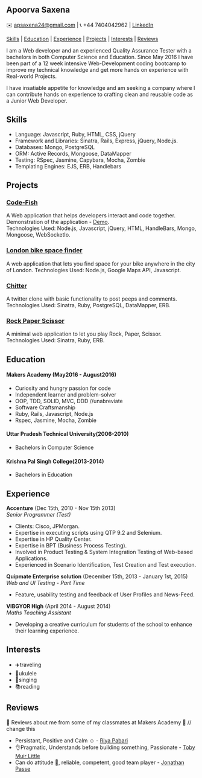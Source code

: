 ## Apoorva Saxena

:envelope:  apsaxena24@gmail.com | :telephone_receiver: +44 7404042962 | [LinkedIn](https://uk.linkedin.com/in/apoorva-saxena-59007382)

[Skills](#Skills) | [Education](#Education) | [Experience](#Experience) | [Projects](#Projects) | [Interests](#Interests) | [Reviews](#Reviews)

I am a Web developer and an experienced Quality Assurance Tester with a bachelors in both Computer Science and Education. Since May 2016 I have been part of a 12 week intensive Web-Development coding bootcamp to improve my technical knowledge and get more hands on experience with Real-world Projects.

I have insatiable appetite for knowledge and am seeking a company where I can contribute hands on experience to crafting clean and reusable code as a Junior Web Developer.

<a name="Skills"></a>
## Skills


- Language: Javascript, Ruby, HTML, CSS, jQuery
- Framework and Libraries: Sinatra, Rails, Express, jQuery, Node.js.
- Databases: Mongo, PostgreSQL
- ORM: Active Records, Mongoose, DataMapper
- Testing: ​RSpec, Jasmine, Capybara, Mocha, Zombie
- Templating Engines: EJS, ERB, Handlebars

<a name="Projects"></a>
## Projects


### [Code-Fish](code-fish.herokuapp.com)
A Web application that helps developers interact and code together.  
Demonstration of the application - [Demo](https://www.youtube.com/watch?v=gpUAPkNlF04).  
Technologies Used: Node.js, Javascript, jQuery, HTML, HandleBars, Mongo, Mongoose, WebSocketIo.
### [London bike space finder](https://github.com/apsaxena24/london-bike-space-finder)
A web application that lets you find space for your bike anywhere in the city of London.
Technologies Used: Node.js, Google Maps API, Javascript.
### [Chitter](https://chitter12.herokuapp.com/)
A twitter clone with basic functionality to post peeps and comments.  
Technologies Used: Sinatra, Ruby, PostgreSQL, DataMapper, ERB.
### [Rock Paper Scissor](https://damp-gorge-24087.herokuapp.com/)
A minimal web application to let you play Rock, Paper, Scissor.  
Technologies Used: Sinatra, Ruby, ERB.

<a name="Education"></a>
## Education

#### Makers Academy (May2016 - August2016)

- Curiosity and hungry passion for code
- Independent learner and problem-solver
- OOP, TDD, SOLID, MVC, DDD //unabreviate
- Software Craftsmanship
- Ruby, Rails, Javascript, Node.js  
- Rspec, Jasmine, Mocha, Zombie

#### Uttar Pradesh Technical University(2006-2010)  
- Bachelors in Computer Science

#### Krishna Pal Singh College(2013-2014)  
- Bachelors in Education

<a name="Experience"></a>
## Experience

**Accenture** (Dec 15th, 2010 - Nov 15th 2013)    
*Senior Programmer (Test)*  

- Clients: Cisco, JPMorgan.
- Expertise in executing scripts using QTP 9.2 and Selenium.
- Expertise in HP Quality Center.
- Expertise in BPT (Business Process Testing).
- Involved in Product Testing & System Integration Testing of Web-based Applications.
- Experienced in Scenario Identification, Test Creation and Test execution.

**Quipmate Enterprise solution** (December 15th, 2013 - January 1st, 2015)  
*Web and UI Testing - Part Time*  

- Feature, usability testing and feedback of User Profiles and News-Feed.

**VIBGYOR High** (April 2014 - August 2014)  
*Maths Teaching Assistant*

- Developing a creative curriculum for students of the school to enhance their learning experience.

<a name="Interests"></a>
## Interests

- :airplane:traveling  
- :guitar:ukulele  
- :microphone:singing
- :books:reading

<a name="Reviews"></a>
## Reviews
:sparkling_heart: Reviews about me from some of my classmates at Makers Academy :sparkling_heart: // change this

- Persistant, Positive and Calm :relaxed: - [Riya Pabari](https://github.com/riyapabari)  
- :ok_hand:Pragmatic,
Understands before building something,
Passionate - [Toby Muir Little](https://github.com/toby676)
- Can do attitude :facepunch:, reliable, competent, good team player - [Jonathan Passe](https://github.com/Jojograndjojo)
